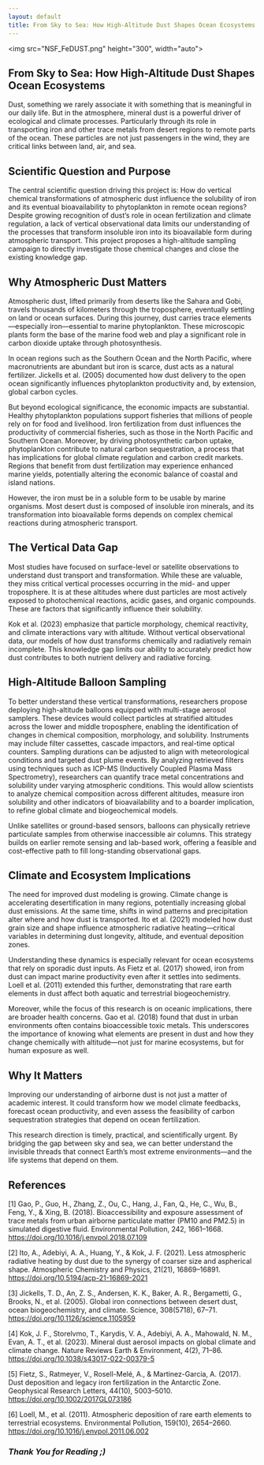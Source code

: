 ```yaml
---
layout: default
title: From Sky to Sea: How High-Altitude Dust Shapes Ocean Ecosystems
---
```


<img src="NSF_FeDUST.png" height="300", width="auto">

## From Sky to Sea: How High-Altitude Dust Shapes Ocean Ecosystems

Dust, something we rarely associate it with something that is meaningful in our daily life. But in the atmosphere, mineral dust is a powerful driver of ecological and climate processes. Particularly through its role in transporting iron and other trace metals from desert regions to remote parts of the ocean. These particles are not just passengers in the wind, they are critical links between land, air, and sea.

## Scientific Question and Purpose

The central scientific question driving this project is: How do vertical chemical transformations of atmospheric dust influence the solubility of iron and its eventual bioavailability to phytoplankton in remote ocean regions? Despite growing recognition of dust’s role in ocean fertilization and climate regulation, a lack of vertical observational data limits our understanding of the processes that transform insoluble iron into its bioavailable form during atmospheric transport. This project proposes a high-altitude sampling campaign to directly investigate those chemical changes and close the existing knowledge gap.

## Why Atmospheric Dust Matters

Atmospheric dust, lifted primarily from deserts like the Sahara and Gobi, travels thousands of kilometers through the troposphere, eventually settling on land or ocean surfaces. During this journey, dust carries trace elements—especially iron—essential to marine phytoplankton. These microscopic plants form the base of the marine food web and play a significant role in carbon dioxide uptake through photosynthesis.

In ocean regions such as the Southern Ocean and the North Pacific, where macronutrients are abundant but iron is scarce, dust acts as a natural fertilizer. Jickells et al. (2005) documented how dust delivery to the open ocean significantly influences phytoplankton productivity and, by extension, global carbon cycles.

But beyond ecological significance, the economic impacts are substantial. Healthy phytoplankton populations support fisheries that millions of people rely on for food and livelihood. Iron fertilization from dust influences the productivity of commercial fisheries, such as those in the North Pacific and Southern Ocean. Moreover, by driving photosynthetic carbon uptake, phytoplankton contribute to natural carbon sequestration, a process that has implications for global climate regulation and carbon credit markets. Regions that benefit from dust fertilization may experience enhanced marine yields, potentially altering the economic balance of coastal and island nations.

However, the iron must be in a soluble form to be usable by marine organisms. Most desert dust is composed of insoluble iron minerals, and its transformation into bioavailable forms depends on complex chemical reactions during atmospheric transport.

  
## The Vertical Data Gap

Most studies have focused on surface-level or satellite observations to understand dust transport and transformation. While these are valuable, they miss critical vertical processes occurring in the mid- and upper troposphere. It is at these altitudes where dust particles are most actively exposed to photochemical reactions, acidic gases, and organic compounds. These are factors that significantly influence their solubility.

Kok et al. (2023) emphasize that particle morphology, chemical reactivity, and climate interactions vary with altitude. Without vertical observational data, our models of how dust transforms chemically and radiatively remain incomplete. This knowledge gap limits our ability to accurately predict how dust contributes to both nutrient delivery and radiative forcing.


## High-Altitude Balloon Sampling 

To better understand these vertical transformations, researchers propose deploying high-altitude balloons equipped with multi-stage aerosol samplers. These devices would collect particles at stratified altitudes across the lower and middle troposphere, enabling the identification of changes in chemical composition, morphology, and solubility. Instruments may include filter cassettes, cascade impactors, and real-time optical counters. Sampling durations can be adjusted to align with meteorological conditions and targeted dust plume events. By analyzing retrieved filters using techniques such as ICP-MS (Inductively Coupled Plasma Mass Spectrometry), researchers can quantify trace metal concentrations and solubility under varying atmospheric conditions. This would allow scientists to analyze chemical composition across different altitudes, measure iron solubility and other indicators of bioavailability and to a boarder implication, to refine global climate and biogeochemical models.

Unlike satellites or ground-based sensors, balloons can physically retrieve particulate samples from otherwise inaccessible air columns. This strategy builds on earlier remote sensing and lab-based work, offering a feasible and cost-effective path to fill long-standing observational gaps.


## Climate and Ecosystem Implications

The need for improved dust modeling is growing. Climate change is accelerating desertification in many regions, potentially increasing global dust emissions. At the same time, shifts in wind patterns and precipitation alter where and how dust is transported. Ito et al. (2021) modeled how dust grain size and shape influence atmospheric radiative heating—critical variables in determining dust longevity, altitude, and eventual deposition zones.

Understanding these dynamics is especially relevant for ocean ecosystems that rely on sporadic dust inputs. As Fietz et al. (2017) showed, iron from dust can impact marine productivity even after it settles into sediments. Loell et al. (2011) extended this further, demonstrating that rare earth elements in dust affect both aquatic and terrestrial biogeochemistry.

Moreover, while the focus of this research is on oceanic implications, there are broader health concerns. Gao et al. (2018) found that dust in urban environments often contains bioaccessible toxic metals. This underscores the importance of knowing what elements are present in dust and how they change chemically with altitude—not just for marine ecosystems, but for human exposure as well.


## Why It Matters

Improving our understanding of airborne dust is not just a matter of academic interest. It could transform how we model climate feedbacks, forecast ocean productivity, and even assess the feasibility of carbon sequestration strategies that depend on ocean fertilization.

This research direction is timely, practical, and scientifically urgent. By bridging the gap between sky and sea, we can better understand the invisible threads that connect Earth’s most extreme environments—and the life systems that depend on them.




## References
[1] Gao, P., Guo, H., Zhang, Z., Ou, C., Hang, J., Fan, Q., He, C., Wu, B., Feng, Y., & Xing, B. (2018). Bioaccessibility and exposure assessment of trace metals from urban airborne particulate matter (PM10 and PM2.5) in simulated digestive fluid. Environmental Pollution, 242, 1661–1668. 
https://doi.org/10.1016/j.envpol.2018.07.109


[2] Ito, A., Adebiyi, A. A., Huang, Y., & Kok, J. F. (2021). Less atmospheric radiative heating by dust due to the synergy of coarser size and aspherical shape. Atmospheric Chemistry and Physics, 21(21), 16869–16891. 
https://doi.org/10.5194/acp-21-16869-2021


[3] Jickells, T. D., An, Z. S., Andersen, K. K., Baker, A. R., Bergametti, G., Brooks, N., et al. (2005). Global iron connections between desert dust, ocean biogeochemistry, and climate. Science, 308(5718), 67–71. 
https://doi.org/10.1126/science.1105959


[4] Kok, J. F., Storelvmo, T., Karydis, V. A., Adebiyi, A. A., Mahowald, N. M., Evan, A. T., et al. (2023). Mineral dust aerosol impacts on global climate and climate change. Nature Reviews Earth & Environment, 4(2), 71–86. 
https://doi.org/10.1038/s43017-022-00379-5


[5] Fietz, S., Ratmeyer, V., Rosell-Melé, A., & Martinez-Garcia, A. (2017). Dust deposition and legacy iron fertilization in the Antarctic Zone. Geophysical Research Letters, 44(10), 5003–5010. 
https://doi.org/10.1002/2017GL073186


[6] Loell, M., et al. (2011). Atmospheric deposition of rare earth elements to terrestrial ecosystems. Environmental Pollution, 159(10), 2654–2660. 
https://doi.org/10.1016/j.envpol.2011.06.002




### *Thank You for Reading ;)*

